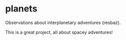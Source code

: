 # planets
Observations about interplanetary adventures (resbaz).

This is a great project, all about spacey adventures!
